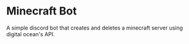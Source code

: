 # Minecraft Bot

A simple discord bot that creates and deletes a minecraft server using digital ocean's API.
